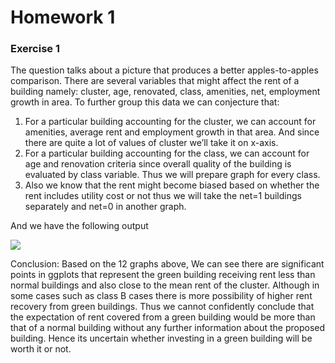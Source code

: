 # Homework 1

### Exercise 1
The question talks about a picture that produces a better apples-to-apples comparison. There are several variables that might affect the rent of a building namely: cluster, age, renovated, class, amenities, net, employment growth in area.
To further group this data we can conjecture that:
1) For a particular building accounting for the cluster, we can account for amenities, average rent and employment growth in that area. And since there are quite a lot of values of cluster we’ll take it on x-axis.
2) For a particular building accounting for the class, we can account for age and renovation criteria since overall quality of the building is evaluated by class variable. Thus we will prepare graph for every class. 
3) Also we know that the rent might become biased based on whether the rent includes utility cost or not thus we will take the net=1 buildings separately and net=0 in another graph. 

And we have the following output

![]("My-Projects/test1.PNG")

Conclusion: Based on the 12 graphs above, We can see there are significant points in ggplots that represent the green building receiving rent less than normal buildings and also close to the mean rent of the cluster. Although in some cases such as class B cases there is more possibility of higher rent recovery from green buildings. Thus we cannot confidently conclude that the expectation of rent covered from a green building would be more than that of a normal building without any further information about the proposed building. Hence its uncertain whether investing in a green building will be worth it or not. 
